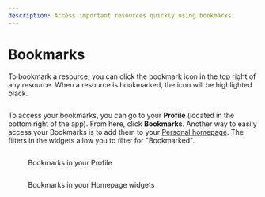 ```yaml
---
description: Access important resources quickly using bookmarks.
---
```


# Bookmarks

To bookmark a resource, you can click the bookmark icon in the top right of any resource. When a resource is bookmarked, the icon will be highlighted black.

<figure><img src="https://secoda-public-media-assets.s3.amazonaws.com/2cf667a7-2a4e-4e90-b3e8-5fa189c53008.png" alt=""><figcaption></figcaption></figure>

To access your bookmarks, you can go to your **Profile** (located in the bottom right of the app). From here, click **Bookmarks**. Another way to easily access your Bookmarks is to add them to your [Personal homepage](custom-homepage.md). The filters in the widgets allow you to filter for "Bookmarked".

<figure><img src="https://secoda-public-media-assets.s3.amazonaws.com/fbe0644c-4229-46a2-940d-e1aa81eb0d09.gif" alt=""><figcaption><p>Bookmarks in your Profile</p></figcaption></figure>

<figure><img src="https://secoda-public-media-assets.s3.amazonaws.com/7fb6741e-074c-4cad-af61-e1dc93b75fdb.gif" alt=""><figcaption><p>Bookmarks in your Homepage widgets</p></figcaption></figure>
